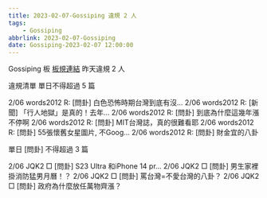 ```yaml
---
title: 2023-02-07-Gossiping 違規 2 人
tags:
    - Gossiping
abbrlink: 2023-02-07-Gossiping
date: Gossiping-2023-02-07 12:00:00
---
```

Gossiping 板 [板規連結](https://www.ptt.cc/bbs/Gossiping/M.1637425085.A.07D.html)
昨天違規 2 人
<!-- more -->

違規清單
單日不得超過 5 篇

2/06 words2012 R: [問卦] 白色恐怖時期台灣到底有沒…
2/06 words2012 R: [新聞] 「行人地獄」是真的！去年…
2/06 words2012 R: [問卦] 到底為什麼這幾年漲不停啊
2/06 words2012 R: [問卦] MIT台灣誌，真的很難看耶
2/06 words2012 R: [問卦] 55張懷舊女星圖片, 不Goog…
2/06 words2012 R: [問卦] 財金宜的八卦

單日 [問卦] 不得超過 3 篇

2/06 JQK2 □ [問卦] S23 Ultra 和iPhone 14 pr…
2/06 JQK2 □ [問卦] 男生家裡掛消防猛男月曆！？
2/06 JQK2 □ [問卦] 罵台灣=不愛台灣的八卦？
2/06 JQK2 □ [問卦] 政府為什麼放任萬物齊漲？